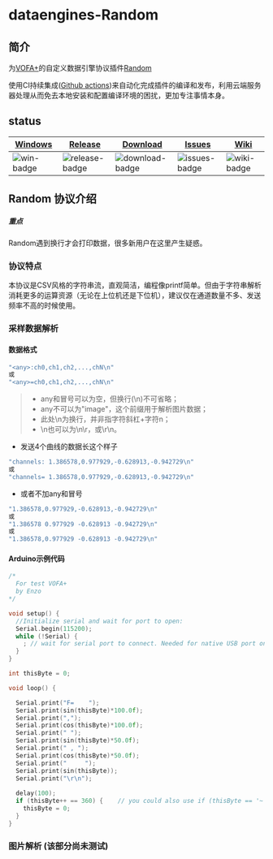 # dataengines-Random

## 简介

为[VOFA+](https://github.com/je00/Vodka/tree/master)的自定义数据引擎协议插件[Random](https://github.com/1198632013/dataengines)



使用CI持续集成([Github actions](https://github.com/actions))来自动化完成插件的编译和发布，利用云端服务器处理从而免去本地安装和配置编译环境的困扰，更加专注事情本身。

## status


| [Windows][win-link] | [Release][release-link] | [Download][download-link] | [Issues][issues-link] | [Wiki][wiki-links] |
| ------------------- | ----------------------- | ------------------------- | --------------------- | ------------------ |
| ![win-badge]        | ![release-badge]        | ![download-badge]         | ![issues-badge]       | ![wiki-badge]      |
            
[win-link]: https://github.com/1198632013/dataengines/actions?query=workflow%3AWindows "Windows Qt5.14.2Action"
[win-badge]: https://github.com/1198632013/dataengines/workflows/Windows%20Qt5.14.2/badge.svg  "Windows"
[release-link]: https://github.com/1198632013/dataengines/releases "Release status"
[release-badge]: https://img.shields.io/github/release/1198632013/dataengines.svg?style=flat-square "Release status"
[download-link]: https://github.com/1198632013/releases/latest "Download status"
[download-badge]: https://img.shields.io/github/downloads/1198632013/dataengines/total.svg?style=flat-square "Download status"
[license-link]: https://github.com/1198632013/dataengines/blob/main/LICENSE "LICENSE"
[license-badge]: https://img.shields.io/badge/license-MIT-blue.svg "MIT"
[issues-link]: https://github.com/1198632013/dataengines/issues "Issues"
[issues-badge]: https://img.shields.io/badge/github-issues-red.svg?maxAge=60 "Issues"
[wiki-links]: https://github.com/1198632013/dataengines/wiki "wiki"
[wiki-badge]: https://img.shields.io/badge/github-wiki-181717.svg?maxAge=60 "wiki"


## Random 协议介绍

##### 重点

Random遇到换行才会打印数据，很多新用户在这里产生疑惑。

### 协议特点

本协议是CSV风格的字符串流，直观简洁，编程像printf简单。但由于字符串解析消耗更多的运算资源（无论在上位机还是下位机），建议仅在通道数量不多、发送频率不高的时候使用。

### 采样数据解析

#### 数据格式



```C
"<any>:ch0,ch1,ch2,...,chN\n"
或
"<any>=ch0,ch1,ch2,...,chN\n"
```



> - any和冒号可以为空，但换行(\n)不可省略；
> - any不可以为"image"，这个前缀用于解析图片数据；
> - 此处\n为换行，并非指字符斜杠+字符n；
> - \n也可以为\n\r，或\r\n。

- 发送4个曲线的数据长这个样子

```C
"channels: 1.386578,0.977929,-0.628913,-0.942729\n"
或
"channels= 1.386578,0.977929,-0.628913,-0.942729\n"
```



- 或者不加any和冒号

```c
"1.386578,0.977929,-0.628913,-0.942729\n"
或
"1.386578 0.977929 -0.628913 -0.942729\n"
或
"1.386578,0.977929 -0.628913 -0.942729\n"
```



#### Arduino示例代码



```c
/*
  For test VOFA+
  by Enzo
*/

void setup() {
  //Initialize serial and wait for port to open:
  Serial.begin(115200);
  while (!Serial) {
    ; // wait for serial port to connect. Needed for native USB port only
  }
}

int thisByte = 0;

void loop() {

  Serial.print("F=    ");
  Serial.print(sin(thisByte)*100.0f);
  Serial.print(",");
  Serial.print(cos(thisByte)*100.0f);
  Serial.print(" ");
  Serial.print(sin(thisByte)*50.0f);
  Serial.print(" , ");
  Serial.print(cos(thisByte)*50.0f);
  Serial.print("     ");
  Serial.print(sin(thisByte));
  Serial.print("\r\n");
  
  delay(100);
  if (thisByte++ == 360) {    // you could also use if (thisByte == '~') {
    thisByte = 0;
  }
}
```



### 图片解析 (该部分尚未测试)

